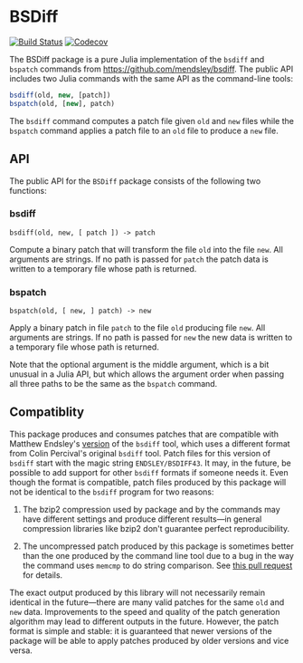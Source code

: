 # BSDiff

[![Build Status](https://travis-ci.org/JuliaIO/BSDiff.jl.svg?branch=master)](https://travis-ci.org/JuliaIO/BSDiff.jl)
[![Codecov](https://codecov.io/gh/JuliaIO/BSDiff.jl/branch/master/graph/badge.svg)](https://codecov.io/gh/JuliaIO/BSDiff.jl)

The BSDiff package is a pure Julia implementation of the `bsdiff` and `bspatch`
commands from https://github.com/mendsley/bsdiff. The public API includes two
Julia commands with the same API as the command-line tools:

```jl
bsdiff(old, new, [patch])
bspatch(old, [new], patch)
```

The `bsdiff` command computes a patch file given `old` and `new` files while the
`bspatch` command applies a patch file to an `old` file to produce a `new` file.

## API

The public API for the `BSDiff` package consists of the following two functions:

<!-- BEGIN: copied from inline doc strings -->

### bsdiff

	bsdiff(old, new, [ patch ]) -> patch

Compute a binary patch that will transform the file `old` into the file `new`.
All arguments are strings. If no path is passed for `patch` the patch data is
written to a temporary file whose path is returned.

### bspatch

    bspatch(old, [ new, ] patch) -> new

Apply a binary patch in file `patch` to the file `old` producing file `new`.
All arguments are strings. If no path is passed for `new` the new data is
written to a temporary file whose path is returned.

Note that the optional argument is the middle argument, which is a bit unusual
in a Julia API, but which allows the argument order when passing all three paths
to be the same as the `bspatch` command.

<!-- END: copied from inline doc strings -->

## Compatiblity

This package produces and consumes patches that are compatible with Matthew
Endsley's [version](https://github.com/mendsley/bsdiff) of the `bsdiff` tool,
which uses a different format from Colin Percival's original `bsdiff` tool.
Patch files for this version of `bsdiff` start with the magic string
`ENDSLEY/BSDIFF43`. It may, in the future, be possible to add support for other
`bsdiff` formats if someone needs it. Even though the format is compatible,
patch files produced by this package will not be identical to the `bsdiff`
program for two reasons:

1. The bzip2 compression used by package and by the commands may have different
   settings and produce different results—in general compression libraries like
   bzip2 don't guarantee perfect reproducibility.

2. The uncompressed patch produced by this package is sometimes better than the
   one produced by the command line tool due to a bug in the way the command uses
   `memcmp` to do string comparison. See [this pull
   request](https://github.com/JuliaIO/BSDiff.jl/pull/8) for details.

The exact output produced by this library will not necessarily remain identical
in the future—there are many valid patches for the same `old` and `new` data.
Improvements to the speed and quality of the patch generation algorithm may lead
to different outputs in the future. However, the patch format is simple and
stable: it is guaranteed that newer versions of the package will be able to
apply patches produced by older versions and vice versa.

